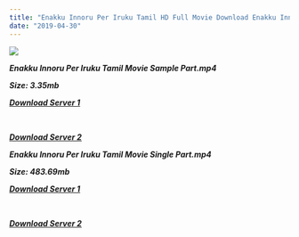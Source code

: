 ```yaml
---
title: "Enakku Innoru Per Iruku Tamil HD Full Movie Download Enakku Innoru Per Iruku Tamil HD Movie Download"
date: "2019-04-30"
---
```


![](https://images.moviebuff.com/4558cd2f-665a-44ce-aa4e-8b6511a541f1?w=1000)

**_Enakku Innoru Per Iruku Tamil Movie Sample Part.mp4_**

**_Size: 3.35mb_**

**_[Download Server 1](http://dl2.tamilsrcg.xyz/load/2016/Enakku{18b9e36be58349bcedc591cb24b1d58373c4fcb8ec6c90ee99c2d93b5f4aedc9}20Innoru{18b9e36be58349bcedc591cb24b1d58373c4fcb8ec6c90ee99c2d93b5f4aedc9}20Per{18b9e36be58349bcedc591cb24b1d58373c4fcb8ec6c90ee99c2d93b5f4aedc9}20Iruku/Enakku{18b9e36be58349bcedc591cb24b1d58373c4fcb8ec6c90ee99c2d93b5f4aedc9}20Innoru{18b9e36be58349bcedc591cb24b1d58373c4fcb8ec6c90ee99c2d93b5f4aedc9}20Per{18b9e36be58349bcedc591cb24b1d58373c4fcb8ec6c90ee99c2d93b5f4aedc9}20Iruku{18b9e36be58349bcedc591cb24b1d58373c4fcb8ec6c90ee99c2d93b5f4aedc9}20(2016){18b9e36be58349bcedc591cb24b1d58373c4fcb8ec6c90ee99c2d93b5f4aedc9}20HDRip{18b9e36be58349bcedc591cb24b1d58373c4fcb8ec6c90ee99c2d93b5f4aedc9}20Sample{18b9e36be58349bcedc591cb24b1d58373c4fcb8ec6c90ee99c2d93b5f4aedc9}20HD.mp4)_**

**_[  
](http://dl2.tamilsrcg.xyz/load/2016/Enakku{18b9e36be58349bcedc591cb24b1d58373c4fcb8ec6c90ee99c2d93b5f4aedc9}20Innoru{18b9e36be58349bcedc591cb24b1d58373c4fcb8ec6c90ee99c2d93b5f4aedc9}20Per{18b9e36be58349bcedc591cb24b1d58373c4fcb8ec6c90ee99c2d93b5f4aedc9}20Iruku/Enakku{18b9e36be58349bcedc591cb24b1d58373c4fcb8ec6c90ee99c2d93b5f4aedc9}20Innoru{18b9e36be58349bcedc591cb24b1d58373c4fcb8ec6c90ee99c2d93b5f4aedc9}20Per{18b9e36be58349bcedc591cb24b1d58373c4fcb8ec6c90ee99c2d93b5f4aedc9}20Iruku{18b9e36be58349bcedc591cb24b1d58373c4fcb8ec6c90ee99c2d93b5f4aedc9}20(2016){18b9e36be58349bcedc591cb24b1d58373c4fcb8ec6c90ee99c2d93b5f4aedc9}20HDRip{18b9e36be58349bcedc591cb24b1d58373c4fcb8ec6c90ee99c2d93b5f4aedc9}20Sample{18b9e36be58349bcedc591cb24b1d58373c4fcb8ec6c90ee99c2d93b5f4aedc9}20HD.mp4)_**

**_[Download Server 2](http://dl2.tamilsrcg.xyz/load/2016/Enakku{18b9e36be58349bcedc591cb24b1d58373c4fcb8ec6c90ee99c2d93b5f4aedc9}20Innoru{18b9e36be58349bcedc591cb24b1d58373c4fcb8ec6c90ee99c2d93b5f4aedc9}20Per{18b9e36be58349bcedc591cb24b1d58373c4fcb8ec6c90ee99c2d93b5f4aedc9}20Iruku/Enakku{18b9e36be58349bcedc591cb24b1d58373c4fcb8ec6c90ee99c2d93b5f4aedc9}20Innoru{18b9e36be58349bcedc591cb24b1d58373c4fcb8ec6c90ee99c2d93b5f4aedc9}20Per{18b9e36be58349bcedc591cb24b1d58373c4fcb8ec6c90ee99c2d93b5f4aedc9}20Iruku{18b9e36be58349bcedc591cb24b1d58373c4fcb8ec6c90ee99c2d93b5f4aedc9}20(2016){18b9e36be58349bcedc591cb24b1d58373c4fcb8ec6c90ee99c2d93b5f4aedc9}20HDRip{18b9e36be58349bcedc591cb24b1d58373c4fcb8ec6c90ee99c2d93b5f4aedc9}20Sample{18b9e36be58349bcedc591cb24b1d58373c4fcb8ec6c90ee99c2d93b5f4aedc9}20HD.mp4)_**

**_Enakku Innoru Per Iruku Tamil Movie Single Part.mp4_**

**_Size: 483.69mb_**

**_[Download Server 1](http://s1.uptofiles.net//files/Tamil{18b9e36be58349bcedc591cb24b1d58373c4fcb8ec6c90ee99c2d93b5f4aedc9}202016{18b9e36be58349bcedc591cb24b1d58373c4fcb8ec6c90ee99c2d93b5f4aedc9}20Movies/Enakku{18b9e36be58349bcedc591cb24b1d58373c4fcb8ec6c90ee99c2d93b5f4aedc9}20Innoru{18b9e36be58349bcedc591cb24b1d58373c4fcb8ec6c90ee99c2d93b5f4aedc9}20Per{18b9e36be58349bcedc591cb24b1d58373c4fcb8ec6c90ee99c2d93b5f4aedc9}20Irukku{18b9e36be58349bcedc591cb24b1d58373c4fcb8ec6c90ee99c2d93b5f4aedc9}20(2016)/Enakku{18b9e36be58349bcedc591cb24b1d58373c4fcb8ec6c90ee99c2d93b5f4aedc9}20Innoru{18b9e36be58349bcedc591cb24b1d58373c4fcb8ec6c90ee99c2d93b5f4aedc9}20Per{18b9e36be58349bcedc591cb24b1d58373c4fcb8ec6c90ee99c2d93b5f4aedc9}20Irukku{18b9e36be58349bcedc591cb24b1d58373c4fcb8ec6c90ee99c2d93b5f4aedc9}20(640x360)/Enakku{18b9e36be58349bcedc591cb24b1d58373c4fcb8ec6c90ee99c2d93b5f4aedc9}20Innoru{18b9e36be58349bcedc591cb24b1d58373c4fcb8ec6c90ee99c2d93b5f4aedc9}20Per{18b9e36be58349bcedc591cb24b1d58373c4fcb8ec6c90ee99c2d93b5f4aedc9}20Irukku{18b9e36be58349bcedc591cb24b1d58373c4fcb8ec6c90ee99c2d93b5f4aedc9}20HD.mp4)_**

**_[  
](http://s1.uptofiles.net//files/Tamil{18b9e36be58349bcedc591cb24b1d58373c4fcb8ec6c90ee99c2d93b5f4aedc9}202016{18b9e36be58349bcedc591cb24b1d58373c4fcb8ec6c90ee99c2d93b5f4aedc9}20Movies/Enakku{18b9e36be58349bcedc591cb24b1d58373c4fcb8ec6c90ee99c2d93b5f4aedc9}20Innoru{18b9e36be58349bcedc591cb24b1d58373c4fcb8ec6c90ee99c2d93b5f4aedc9}20Per{18b9e36be58349bcedc591cb24b1d58373c4fcb8ec6c90ee99c2d93b5f4aedc9}20Irukku{18b9e36be58349bcedc591cb24b1d58373c4fcb8ec6c90ee99c2d93b5f4aedc9}20(2016)/Enakku{18b9e36be58349bcedc591cb24b1d58373c4fcb8ec6c90ee99c2d93b5f4aedc9}20Innoru{18b9e36be58349bcedc591cb24b1d58373c4fcb8ec6c90ee99c2d93b5f4aedc9}20Per{18b9e36be58349bcedc591cb24b1d58373c4fcb8ec6c90ee99c2d93b5f4aedc9}20Irukku{18b9e36be58349bcedc591cb24b1d58373c4fcb8ec6c90ee99c2d93b5f4aedc9}20(640x360)/Enakku{18b9e36be58349bcedc591cb24b1d58373c4fcb8ec6c90ee99c2d93b5f4aedc9}20Innoru{18b9e36be58349bcedc591cb24b1d58373c4fcb8ec6c90ee99c2d93b5f4aedc9}20Per{18b9e36be58349bcedc591cb24b1d58373c4fcb8ec6c90ee99c2d93b5f4aedc9}20Irukku{18b9e36be58349bcedc591cb24b1d58373c4fcb8ec6c90ee99c2d93b5f4aedc9}20HD.mp4)_**

**_[Download Server 2](http://s1.uptofiles.net//files/Tamil{18b9e36be58349bcedc591cb24b1d58373c4fcb8ec6c90ee99c2d93b5f4aedc9}202016{18b9e36be58349bcedc591cb24b1d58373c4fcb8ec6c90ee99c2d93b5f4aedc9}20Movies/Enakku{18b9e36be58349bcedc591cb24b1d58373c4fcb8ec6c90ee99c2d93b5f4aedc9}20Innoru{18b9e36be58349bcedc591cb24b1d58373c4fcb8ec6c90ee99c2d93b5f4aedc9}20Per{18b9e36be58349bcedc591cb24b1d58373c4fcb8ec6c90ee99c2d93b5f4aedc9}20Irukku{18b9e36be58349bcedc591cb24b1d58373c4fcb8ec6c90ee99c2d93b5f4aedc9}20(2016)/Enakku{18b9e36be58349bcedc591cb24b1d58373c4fcb8ec6c90ee99c2d93b5f4aedc9}20Innoru{18b9e36be58349bcedc591cb24b1d58373c4fcb8ec6c90ee99c2d93b5f4aedc9}20Per{18b9e36be58349bcedc591cb24b1d58373c4fcb8ec6c90ee99c2d93b5f4aedc9}20Irukku{18b9e36be58349bcedc591cb24b1d58373c4fcb8ec6c90ee99c2d93b5f4aedc9}20(640x360)/Enakku{18b9e36be58349bcedc591cb24b1d58373c4fcb8ec6c90ee99c2d93b5f4aedc9}20Innoru{18b9e36be58349bcedc591cb24b1d58373c4fcb8ec6c90ee99c2d93b5f4aedc9}20Per{18b9e36be58349bcedc591cb24b1d58373c4fcb8ec6c90ee99c2d93b5f4aedc9}20Irukku{18b9e36be58349bcedc591cb24b1d58373c4fcb8ec6c90ee99c2d93b5f4aedc9}20HD.mp4)_**
